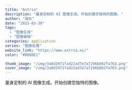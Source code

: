 ```yaml
---
title: "Astria"
description: "量身定制的 AI 图像生成。开始创建您独特的图像。"
author: "瑞东"
date: "2023-03-30"
tags:
  - "图像生成"
  - "图像编辑"
categories: application
series: "图像处理"
website_link: "https://www.astria.ai/"
color: "#008DE1"

thumb_image: "/img/3a8d2071fad22ad7e7a7296b862fa763.png"
cover_image: "/img/3a8d2071fad22ad7e7a7296b862fa763.png"
---
```


量身定制的 AI 图像生成。开始创建您独特的图像。